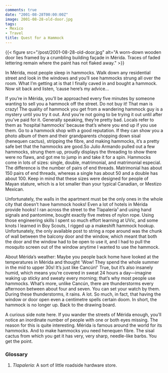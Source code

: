 ```yaml
---
comments: true
date: "2001-08-28T00:00:00Z"
image: 2001-08-28-old-door.jpg
tags:
- Mexico
- Travel
title: Quest for a Hammock
---
```


{{< figure src="/post/2001-08-28-old-door.jpg" alt="A worn-down wooden door lies framed by a crumbling building façade in Mérida. Traces of faded lettering remain where the paint has not flaked away." >}}

In Mérida, most people sleep in hammocks. Walk down any residential street and
look in the windows and you’ll see hammocks strung all over the room. What I’m
getting at is that I finally caved in and bought a hammock. Now sit back and
listen, ’cause here’s my advice…<!--more-->

If you’re in Mérida, you’ll be approached every five minutes by someone wanting
to sell you a hammock off the street. Do not buy it! That man is crazy! The
quality of hammock you get from a wandering hammock guy is a mystery until you
try it out. And you’re not going to be trying it out until after you’ve paid
for it. Generally speaking, they’re pretty bad. Locals refer to them as
‘hospital hammocks’ because that’s where you end up if you use them. Go to a
hammock shop with a good reputation. If they can show you a photo album of them
and their grandparents chopping down sisal (henequen cactus), stripping the
fibre, and making hammocks, it’s a pretty safe bet that the hammocks are
good.So Julio Armando pulled out a few hammocks, strung them up, proudly
displays the threading to show there were no flaws, and got me to jump in and
take it for a spin. Hammocks come in lots of sizes: single, double,
matrimonial, and matrimonial especial. The difference is the number of pairs of
end threads. Matrimonial has about 150 pairs of end threads, whereas a single
has about 50 and a double has about 100. Keep in mind that these sizes were
designed for people of Mayan stature, which is a lot smaller than your typical
Canadian, or Mestizo Mexican.

Unfortunately, the walls in the apartment must be the only ones in the whole
city that doesn’t have hammock hooks! Even a lot of hotels in Mérida provide
hooks! I ran across the street to the Tlapalería¹ and using hand signals and
pantomime, bought exactly five metres of nylon rope. Using those engineering
skills I spent so much effort learning at UVic, and some knots I learned in Boy
Scouts, I rigged up a makeshift hammock hookup. Unfortunately, the only
available post to string a rope around was the chunk of wall between the
balcony door and the window, which meant that both the door and the window had
to be open to use it, and I had to pull the mosquito screen out of the window
anytime I wanted to use the hammock.

About Mérida’s weather: Maybe you people back home have looked at the
temperatures in Mérida and thought 'Wow! They spend the whole summer in the mid
to upper 30s! It’s just like Cancún!' True, but it’s also insanely humid, which
means you’re covered in sweat 24 hours a day—imagine waking up sticky and
sweaty every morning; that’s why most people use hammocks. What’s more, unlike
Cancún, there are thunderstorms every afternoon between about four and seven.
You can set your watch by them. During these thunderstorms, it rains. A lot. So
much, in fact, that having the window or door open even a centimetre spells
certain doom. In short, the hammock is no longer up. Back to the drawing board.

A curious side note here. If you wander the streets of Mérida enough, you’ll
notice an inordinate number of people with one or both eyes missing. The reason
for this is quite interesting. Mérida is famous around the world for its
hammocks. And to make hammocks you need henequen fibre. The sisal cactus from
which you get it has very, very sharp, needle-like barbs. You get the point.

### Glossary

1. *Tlapalería:* A sort of little roadside hardware store.

